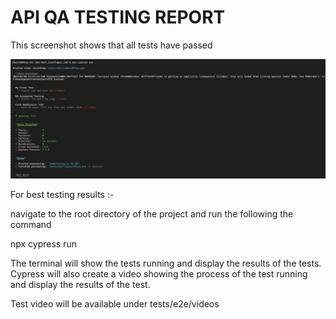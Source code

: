 # API QA TESTING REPORT

This screenshot shows that all tests have passed

![Alt text](<Screenshot 2024-02-01 at 11.18.50.png>)

For best testing results :-

navigate to the root directory of the project and run the following the command

 npx cypress run

 The terminal will show the tests running and display the results of the tests. Cypress will also create a video showing the process of the test running and display the results of the test. 

 Test video will be available under tests/e2e/videos